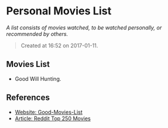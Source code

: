 # Personal Movies List

*A list consists of movies watched, to be watched personally, or recommended by others.*

> Created at 16:52 on 2017-01-11.

## Movies List

- Good Will Hunting.

## References

- [Website: Good-Movies-List][website-good-movies-list-com]
- [Article: Reddit Top 250 Movies][page-list-challenges-com]


[website-good-movies-list-com]: https://goodmovieslist.com/ "Website: Good Movies List"
[page-list-challenges-com]: http://www.listchallenges.com/reddit-top-250-movies "Page: Reddit Top 250 Movies"
